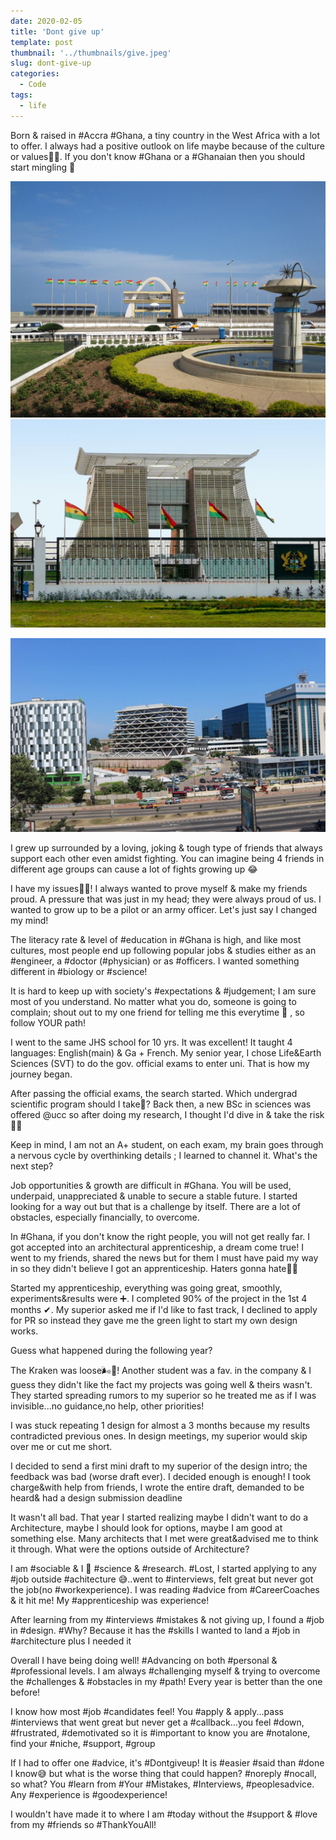 ```yaml
---
date: 2020-02-05
title: 'Dont give up'
template: post
thumbnail: '../thumbnails/give.jpeg'
slug: dont-give-up
categories:
  - Code
tags:
  - life
---
```


Born & raised in #Accra #Ghana, a tiny country in the West Africa with a lot to offer. I always had a positive outlook on life maybe because of the culture or values🤷‍♀️.
If you don't know #Ghana or a #Ghanaian then you should start mingling 🤣

![](../images/ghana1.jpg)  ![](../images/ghana2.jpg)

![](../images/ghana3.jpg)

I grew up surrounded by a loving, joking & tough type of friends that always support each other even amidst fighting. You can imagine being 4 friends in different age groups can cause a lot of fights growing up 😂




I have my issues🤷‍♀️! I always wanted to prove myself & make my friends proud. A pressure that was just in my head; they were always proud of us. I wanted to grow up to be a pilot or an army officer. Let's just say I changed my mind!

The literacy rate & level of #education in #Ghana is high, and like most cultures, most people end up following popular jobs & studies either as an #engineer, a #doctor (#physician) or as #officers. I wanted something different in #biology or #science!

It is hard to keep up with society's #expectations & #judgement; I am sure most of you understand.
No matter what you do, someone is going to complain; shout out to my one friend for telling me this everytime 🙌 , so follow YOUR path!

I went to the same JHS school for 10 yrs. It was excellent! It taught 4 languages: English(main) & Ga + French. My senior year, I chose Life&Earth Sciences (SVT) to do the gov. official exams to enter uni. That is how my journey began.



After passing the official exams, the search started. Which undergrad scientific program should I take🤔? Back then, a new BSc in sciences was offered @ucc so after doing my research, I thought I'd dive in & take the risk💪😊

Keep in mind, I am not an A+ student, on each exam, my brain goes through a nervous cycle by overthinking details ; I learned to channel it. What's the next step?

Job opportunities & growth are difficult in #Ghana. You will be used, underpaid, unappreciated & unable to secure a stable future. I started looking for a way out but that is a challenge by itself. There are a lot of obstacles, especially financially, to overcome.

In #Ghana, if you don't know the right people, you will not get really far. I got accepted into an architectural apprenticeship, a dream come true! I went to my friends, shared the news but for them I must have paid my way in so they didn't believe I got an apprenticeship. Haters gonna hate🤷‍♀️

Started my apprenticeship, everything was going great, smoothly, experiments&results were ➕. I completed 90% of the project in the 1st 4 months ✔. My superior asked me if I'd like to fast track, I declined to apply for PR so instead they gave me the green light to start my own design works.

Guess what happened during the following year?

The Kraken was loose🌬️🌊!
Another student was a fav. in the company & I guess they didn't like the fact my projects was going well & theirs wasn't. They started spreading rumors to my superior so he treated me as if I was invisible...no guidance,no help, other priorities!

I was stuck repeating 1 design for almost a 3 months because my results contradicted previous ones. In design meetings, my superior would skip over me or cut me short. 

I decided to send a first mini draft to my superior of the design intro; the feedback was bad (worse draft ever). I decided enough is enough! I took charge&with help from friends, I wrote the entire draft, demanded to be heard& had a design submission deadline

It wasn't all bad. That year I started realizing maybe I didn't want to do a Architecture, maybe I should look for options, maybe I am good at something else. Many architects that I met were great&advised me to think it through. What were the options outside of Architecture?

I am #sociable & I 💜 #science & #research. #Lost, I started applying to any #job outside #achitecture 😅..went to #interviews, felt great but never got the job(no #workexperience). I was reading #advice from #CareerCoaches & it hit me! My #apprenticeship was experience!



After learning from my #interviews #mistakes & not giving up, I found a #job in #design. #Why? Because it has the #skills I wanted to land a #job in #architecture plus I needed it



Overall I have being doing well! #Advancing on both #personal & #professional levels. I am always #challenging myself & trying to overcome the #challenges & #obstacles in my #path! Every year is better than the one before! 

I know how most #job #candidates feel! You #apply & apply...pass #interviews that went great but never get a #callback...you feel #down, #frustrated, #demotivated so it is #important to know you are #notalone, find your #niche, #support, #group 



If I had to offer one #advice, it's #Dontgiveup! It is #easier #said than #done I know😅 but what is the worse thing that could happen? #noreply #nocall, so what? You #learn from #Your #Mistakes, #Interviews, #peoplesadvice. Any #experience is #goodexperience!



I wouldn't have made it to where I am #today without the #support & #love from my  #friends so #ThankYouAll! 

